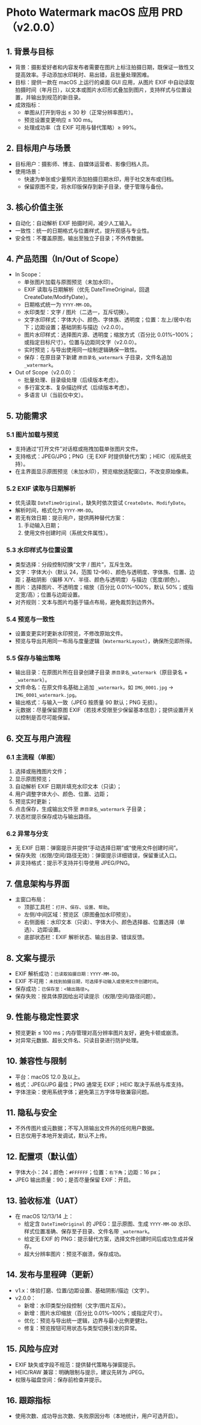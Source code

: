 # Photo Watermark macOS 应用 PRD（v2.0.0）

## 1. 背景与目标
- 背景：摄影爱好者和内容发布者需要在图片上标注拍摄日期，既保证一致性又提高效率。手动添加水印耗时、易出错，且批量处理困难。
- 目标：提供一款在 macOS 上运行的桌面 GUI 应用，从图片 EXIF 中自动读取拍摄时间（年月日），以文本或图片水印形式叠加到图片，支持样式与位置设置，并输出到规范的新目录。
- 成效指标：
  - 单图从打开到导出 ≤ 30 秒（正常分辨率图片）。
  - 预览设置变更响应 ≤ 100 ms。
  - 处理成功率（含 EXIF 可用与替代策略）≥ 99%。

## 2. 目标用户与场景
- 目标用户：摄影师、博主、自媒体运营者、影像归档人员。
- 使用场景：
  - 快速为单张或少量照片添加拍摄日期水印，用于社交发布或归档。
  - 保留原图不变，将水印版保存到新子目录，便于管理与备份。

## 3. 核心价值主张
- 自动化：自动解析 EXIF 拍摄时间，减少人工输入。
- 一致性：统一的日期格式与位置样式，提升观感与专业性。
- 安全性：不覆盖原图，输出至独立子目录；不外传数据。

## 4. 产品范围（In/Out of Scope）
- In Scope：
  - 单张图片加载与原图预览（未加水印）。
  - EXIF 读取与日期解析（优先 DateTimeOriginal，回退 CreateDate/ModifyDate）。
  - 日期格式统一为 `YYYY-MM-DD`。
  - 水印类型：文字 / 图片（二选一，互斥切换）。
  - 文字水印样式：字体大小、颜色、字体族、透明度；位置：左上/居中/右下；边距设置；基础阴影与描边（v2.0.0）。
  - 图片水印样式：选择图片源、透明度；缩放方式（百分比 0.01%–100%；或指定目标尺寸）。位置与边距同文字（v2.0.0）。
  - 实时预览；与导出使用同一绘制逻辑确保一致性。
  - 保存：在原目录下新建 `原目录名_watermark` 子目录，文件名追加 `_watermark`。
- Out of Scope（v2.0.0）：
  - 批量处理、目录级处理（后续版本考虑）。
  - 多行富文本、复杂描边样式（后续版本考虑）。
  - 多语言 UI（当前仅中文）。

## 5. 功能需求
### 5.1 图片加载与预览
- 支持通过“打开文件”对话框或拖拽加载单张图片文件。
- 支持格式：JPEG/JPG；PNG（无 EXIF 时提供替代方案）；HEIC（视系统支持）。
- 在主界面显示原图预览（未加水印），预览缩放适配窗口，不改变原始像素。

### 5.2 EXIF 读取与日期解析
- 优先读取 `DateTimeOriginal`，缺失时依次尝试 `CreateDate`、`ModifyDate`。
- 解析时间，格式化为 `YYYY-MM-DD`。
- 若无有效日期：提示用户，提供两种替代方案：
  1) 手动输入日期；
  2) 使用文件创建时间（系统文件属性）。

### 5.3 水印样式与位置设置
- 类型选择：分段控制切换“文字 / 图片”，互斥生效。
- 文字：字体大小（默认 24，范围 12–96）、颜色与透明度、字体族、位置、边距；基础阴影（偏移 X/Y、半径、颜色与透明度）与描边（宽度/颜色）。
- 图片：选择图片、不透明度；缩放（百分比 0.01%–100%，默认 50%；或指定宽/高）；位置与边距设置。
- 对齐规则：文本与图片均基于锚点布局，避免裁剪到边界外。

### 5.4 预览与一致性
- 设置变更实时更新水印预览，不修改原始文件。
- 预览与导出共用同一布局与度量逻辑（`WatermarkLayout`），确保所见即所得。

### 5.5 保存与输出策略
- 输出目录：在原图片所在目录创建子目录 `原目录名_watermark`（原目录名 + `_watermark`）。
- 文件命名：在原文件名基础上追加 `_watermark`，如 `IMG_0001.jpg` → `IMG_0001_watermark.jpg`。
- 输出格式：与输入一致（JPEG 按质量 90 默认；PNG 无损）。
- 元数据：尽量保留原图 EXIF（若技术受限至少保留基本信息）；提供设置开关以控制是否尽可能保留。

## 6. 交互与用户流程
### 6.1 主流程（单图）
1. 选择或拖拽图片文件；
2. 显示原图预览；
3. 自动解析 EXIF 日期并填充水印文本（只读）；
4. 用户调整字体大小、颜色、位置、边距；
5. 预览实时更新；
6. 点击保存，生成输出文件至 `原目录名_watermark` 子目录；
7. 状态栏提示保存成功与输出路径。

### 6.2 异常与分支
- 无 EXIF 日期：弹窗提示并提供“手动选择日期”或“使用文件创建时间”。
- 保存失败（权限/空间/路径无效）：弹窗提示详细错误，保留重试入口。
- 非支持格式：提示不支持并引导使用 JPEG/PNG。

## 7. 信息架构与界面
- 主窗口布局：
  - 顶部工具栏：`打开`、`保存`、`设置`、`帮助`。
  - 左侧/中间区域：预览区（原图叠加水印预览）。
  - 右侧面板：水印文本（只读）、字体大小、颜色选择器、位置选择（单选）、边距设置。
  - 底部状态栏：EXIF 解析状态、输出目录、错误反馈。

## 8. 文案与提示
- EXIF 解析成功：`已读取拍摄日期：YYYY-MM-DD`。
- EXIF 不可用：`未找到拍摄日期，可选择手动输入或使用文件创建时间`。
- 保存成功：`已保存至：<输出路径>`。
- 保存失败：按具体原因给出可读提示（权限/空间/路径问题）。

## 9. 性能与稳定性要求
- 预览更新 ≤ 100 ms；内存管理对高分辨率图片友好，避免卡顿或崩溃。
- 对异常元数据、超长文件名、只读目录进行防护处理。

## 10. 兼容性与限制
- 平台：macOS 12.0 及以上。
- 格式：JPEG/JPG 最佳；PNG 通常无 EXIF；HEIC 取决于系统与库支持。
- 字体渲染：使用系统字体；避免第三方字体导致兼容问题。

## 11. 隐私与安全
- 不外传图片或元数据；不写入除输出文件外的任何用户数据。
- 日志仅用于本地开发调试，默认不上传。

## 12. 配置项（默认值）
- 字体大小：24；颜色：`#FFFFFF`；位置：`右下角`；边距：16 px；
- JPEG 输出质量：90；是否尽量保留 EXIF：开启。

## 13. 验收标准（UAT）
- 在 macOS 12/13/14 上：
  - 给定含 `DateTimeOriginal` 的 JPEG：显示原图、生成 `YYYY-MM-DD` 水印、样式位置准确、保存至子目录、文件名带 `_watermark`。
  - 给定无 EXIF 的 PNG：提示替代方案，选择文件创建时间后成功生成并保存。
  - 超大分辨率图片：预览不崩溃，保存成功。

## 14. 发布与里程碑（更新）
- v1.x：体验打磨、位置/边距设置、基础阴影/描边（文字）。
- v2.0.0：
  - 新增：水印类型分段控制（文字/图片互斥）。
  - 新增：图片水印缩放（百分比 0.01%–100%；或指定尺寸）。
  - 优化：预览与导出统一逻辑，边界与最小比例更健壮。
  - 修复：预览按钮可用状态与类型切换引发的异常。

## 15. 风险与应对
- EXIF 缺失或字段不规范：提供替代策略与弹窗提示。
- HEIC/RAW 兼容：明确限制与提示，建议先转为 JPEG。
- 权限与磁盘空间：保存前检查并提示。

## 16. 跟踪指标
- 使用次数、成功导出次数、失败原因分布（本地统计，用户可选开启）。